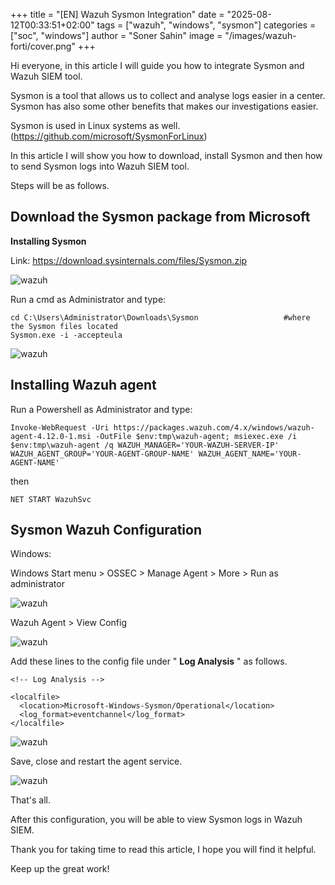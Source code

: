 +++
title = "[EN] Wazuh Sysmon Integration"
date = "2025-08-12T00:33:51+02:00"
tags = ["wazuh", "windows", "sysmon"]
categories = ["soc", "windows"]
author = "Soner Sahin"
image = "/images/wazuh-forti/cover.png"
+++ 


Hi everyone, in this article I will guide you how to integrate Sysmon and Wazuh SIEM tool. 

Sysmon is a tool that allows us to collect and analyse logs easier in a center. Sysmon has also some other benefits that makes our investigations easier.

Sysmon is used in Linux systems as well. (https://github.com/microsoft/SysmonForLinux)

In this article I will show you how to download, install Sysmon and then how to send Sysmon logs into Wazuh SIEM tool.

Steps will be as follows.

## **Download the Sysmon package from Microsoft**

**Installing Sysmon**

Link: https://download.sysinternals.com/files/Sysmon.zip

![wazuh](/images/wazuhsysmon/1.png)


Run a cmd as Administrator and type:

```
cd C:\Users\Administrator\Downloads\Sysmon                   #where the Sysmon files located
Sysmon.exe -i -accepteula
```

![wazuh](/images/wazuhsysmon/2.png)

## **Installing Wazuh agent**

Run a Powershell as Administrator and type:

```
Invoke-WebRequest -Uri https://packages.wazuh.com/4.x/windows/wazuh-agent-4.12.0-1.msi -OutFile $env:tmp\wazuh-agent; msiexec.exe /i $env:tmp\wazuh-agent /q WAZUH_MANAGER='YOUR-WAZUH-SERVER-IP' WAZUH_AGENT_GROUP='YOUR-AGENT-GROUP-NAME' WAZUH_AGENT_NAME='YOUR-AGENT-NAME'
```

then

```
NET START WazuhSvc
```

## **Sysmon Wazuh Configuration**

Windows:

Windows Start menu > OSSEC > Manage Agent > More > Run as administrator

![wazuh](/images/wazuhsysmon/3.png)

Wazuh Agent > View Config

![wazuh](/images/wazuhsysmon/4.png)

Add these lines to the config file under " **Log Analysis** " as follows.

```
<!-- Log Analysis -->

<localfile>      
  <location>Microsoft-Windows-Sysmon/Operational</location>      
  <log_format>eventchannel</log_format>  
</localfile>
```

![wazuh](/images/wazuhsysmon/5.png)

Save, close and restart the agent service.

![wazuh](/images/wazuhsysmon/6.png)

That's all.

After this configuration, you will be able to view Sysmon logs in Wazuh SIEM.


Thank you for taking time to read this article, I hope you will find it helpful.

Keep up the great work!


